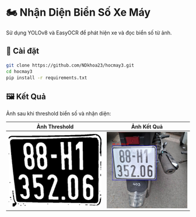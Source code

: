 # 🏍️ Nhận Diện Biển Số Xe Máy

Sử dụng YOLOv8 và EasyOCR để phát hiện xe và đọc biển số từ ảnh.

## 🚀 Cài đặt

```bash
git clone https://github.com/NDkhoa23/hocmay3.git
cd hocmay3
pip install -r requirements.txt
```
## 🖼️ Kết Quả

Ảnh sau khi threshold biển số và nhận diện:

| Ảnh Threshold | Ảnh Kết Quả |
|---------------|--------------|
| ![Thresh](images/thresh_plate_0.png) | ![Kết quả](images/result_detected.png) |